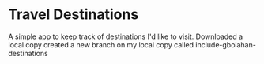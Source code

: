 # Travel Destinations

A simple app to keep track of destinations I'd like to visit.
Downloaded a local copy
created a new branch on my local copy called include-gbolahan-destinations
